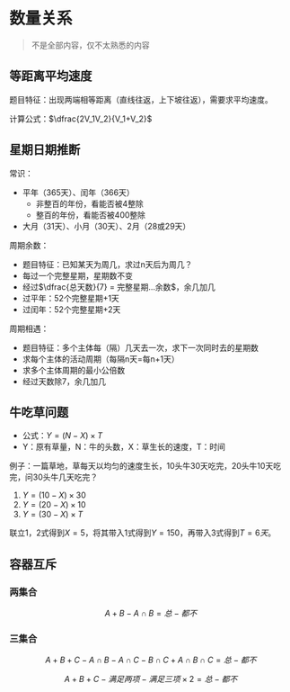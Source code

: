 # 数量关系

> 不是全部内容，仅不太熟悉的内容

## 等距离平均速度

题目特征：出现两端相等距离（直线往返，上下坡往返），需要求平均速度。

计算公式：$\dfrac{2V_1V_2}{V_1+V_2}$

## 星期日期推断

常识：

- 平年（365天）、闰年（366天）
  - 非整百的年份，看能否被4整除
  - 整百的年份，看能否被400整除
- 大月（31天）、小月（30天）、2月（28或29天）

周期余数：

- 题目特征：已知某天为周几，求过n天后为周几？
- 每过一个完整星期，星期数不变
- 经过$\dfrac{总天数}{7} = 完整星期...余数$，余几加几
- 过平年：52个完整星期+1天
- 过闰年：52个完整星期+2天

周期相遇：

- 题目特征：多个主体每（隔）几天去一次，求下一次同时去的星期数
- 求每个主体的活动周期（每隔n天=每n+1天）
- 求多个主体周期的最小公倍数
- 经过天数除7，余几加几

## 牛吃草问题

- 公式：$Y=(N-X) \times T$
- Y：原有草量，N：牛的头数，X：草生长的速度，T：时间

例子：一篇草地，草每天以均匀的速度生长，10头牛30天吃完，20头牛10天吃完，问30头牛几天吃完？

1. $Y=(10-X) \times 30$
2. $Y=(20-X) \times 10$
3. $Y=(30-X) \times T$

联立1，2式得到$X=5$，将其带入1式得到$Y=150$，再带入3式得到$T=6天$。

## 容器互斥

### 两集合

$$
A+B-A \cap B = 总-都不
$$

### 三集合

$$
A+B+C-A \cap B-A \cap C-B \cap C+A \cap B \cap C = 总 - 都不
$$

$$
A+B+C-满足两项-满足三项 \times 2 = 总 - 都不
$$

